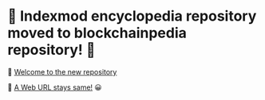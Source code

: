 # 🚛 Indexmod encyclopedia repository moved to blockchainpedia repository! 🛫

🛬 [Welcome to the new repository](https://github.com/indexmod/blockchainpedia)

🗼 [A Web URL stays same!](https://indexmod.gq/) 😀
